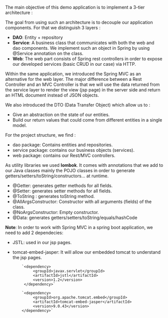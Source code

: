 The main objective of this demo application is to implement a 3-tier architecture : 

The goal from using such an architecture is to decouple our application components. 
For that we distinguish 3 layers : 
 - **DAO**: Entity + repository
 - **Service**: A business class that communicates with both the web and dao components. 
 We implement such an object in Spring by using @Service annotation on the class.
 - **Web**: The web part consists of Spring rest controllers in order to expose our developed services (basic CRUD in our case) via HTTP.  
 
 
 Within the same application, we introduced the Spring MVC as an alternative for the web layer. 
 The major difference between a Rest Controller and an MVC Controller is that we will use the data returned
 from the service layer to render the view (jsp page) in the server side and return an HTML
 document instead of JSON objects.
 
 We also introduced the DTO (Data Transfer Object) which allow us to : 
    
  - Give an abstraction on the state of our entities.
  - Build our return values that could come from different entities in a single model.
  
  
  For the project structure, we find : 
  - dao package: Contains entities and repositories.
  - service package: contains our business objects (services).
  - web package:  contains our Rest/MVC controllers.
  
  As utility libraries we used **lombok**. It comes with annotations that we add to our Java classes 
  mainly the POJO classes in order to generate getters/setters/toString/constructors... at runtime.
  
  - @Getter: generates getter methods for all fields.  
  - @Setter: generates setter methods for all fields. 
  - @ToString : generates toString method.
  - @AllArgsConstructor: Constructor with all arguments (fields) of the class.
  - @NoArgsConstructor: Empty constructor.
  - @Data: generates getters/setters/toString/equals/hashCode
  
  
  **Note**: In order to work with Spring MVC in a spring boot application,
  we need to add 2 dependecies: 
  - JSTL: used in our jsp pages.
  - tomcat-embed-jasper: It will allow our embedded tomcat to understand the jsp pages.
  
            `<dependency>
                 <groupId>javax.servlet</groupId>
                 <artifactId>jstl</artifactId>
                 <version>1.2</version>
             </dependency>`
               
            `<dependency>
                 <groupId>org.apache.tomcat.embed</groupId>
                 <artifactId>tomcat-embed-jasper</artifactId>
                 <version>9.0.43</version>
            </dependency>`